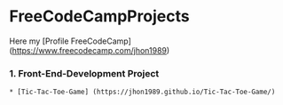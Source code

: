 # FreeCodeCampProjects
Here my [Profile FreeCodeCamp] (https://www.freecodecamp.com/jhon1989)


###  1. Front-End-Development Project
    * [Tic-Tac-Toe-Game] (https://jhon1989.github.io/Tic-Tac-Toe-Game/)



